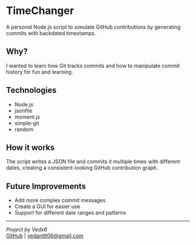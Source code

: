 # TimeChanger

A personal Node.js script to simulate GitHub contributions by generating commits with backdated timestamps.

## Why?

I wanted to learn how Git tracks commits and how to manipulate commit history for fun and learning.

## Technologies

- Node.js
- jsonfile
- moment.js
- simple-git
- random

## How it works

The script writes a JSON file and commits it multiple times with different dates, creating a consistent-looking GitHub contribution graph.

## Future Improvements

- Add more complex commit messages
- Create a GUI for easier use
- Support for different date ranges and patterns
---

*Project by Vedx6*  
[GitHub](https://github.com/Vedx6) | vedanttt06@gmail.com
